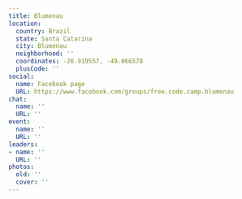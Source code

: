 ```yaml
---
title: Blumenau
location:
  country: Brazil
  state: Santa Catarina
  city: Blumenau
  neighborhood: ''
  coordinates: -26.919557, -49.066578
  plusCode: ''
social:
  name: Facebook page
  URL: https://www.facebook.com/groups/free.code.camp.blumenau
chat:
  name: ''
  URL: ''
event:
  name: ''
  URL: ''
leaders:
- name: ''
  URL: ''
photos:
  old: ''
  cover: ''
---
```

